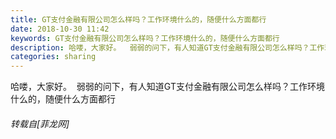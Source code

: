 ```yaml
---
title: GT支付金融有限公司怎么样吗？工作环境什么的，随便什么方面都行
date: 2018-10-30 11:42
keywords: GT支付金融有限公司怎么样吗？工作环境什么的，随便什么方面都行
description: 哈喽，大家好。  弱弱的问下，有人知道GT支付金融有限公司怎么样吗？工作环境什么的，随便什么方面都行
categories: sharing
---
```

<td class="t_f" id="postmessage_2189123">

哈喽，大家好。  弱弱的问下，有人知道GT支付金融有限公司怎么样吗？工作环境什么的，随便什么方面都行</td>
###### 转载自[菲龙网]